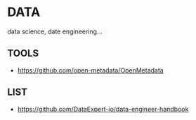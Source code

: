 # DATA

data science, date engineering...

## TOOLS
- https://github.com/open-metadata/OpenMetadata

## LIST
- https://github.com/DataExpert-io/data-engineer-handbook